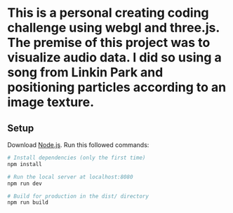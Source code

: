 # This is a personal creating coding challenge using webgl and three.js. The premise of this project was to visualize audio data. I did so using a song from Linkin Park and positioning particles according to an image texture. 

## Setup
Download [Node.js](https://nodejs.org/en/download/).
Run this followed commands:

``` bash
# Install dependencies (only the first time)
npm install

# Run the local server at localhost:8080
npm run dev

# Build for production in the dist/ directory
npm run build
```
